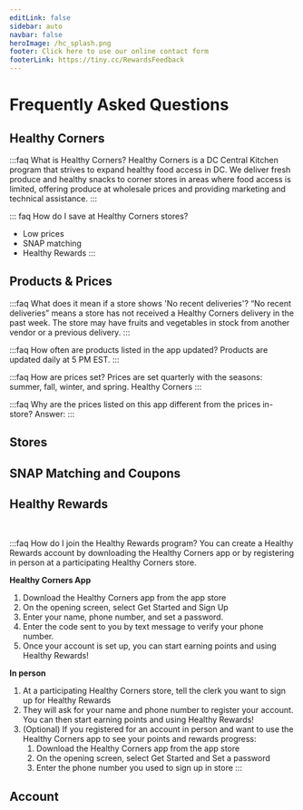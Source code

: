 ```yaml
---
editLink: false
sidebar: auto
navbar: false
heroImage: /hc_splash.png
footer: Click here to use our online contact form
footerLink: https://tiny.cc/RewardsFeedback
---
```

# Frequently Asked Questions

## Healthy Corners

:::faq What is Healthy Corners?
Healthy Corners is a DC Central Kitchen program that strives to expand healthy food access in DC. We deliver fresh produce and healthy snacks to corner stores in areas where food access is limited, offering produce at wholesale prices and providing marketing and technical assistance. 
:::

::: faq How do I save at Healthy Corners stores?
- Low prices
- SNAP matching
- Healthy Rewards
:::

## Products & Prices
:::faq What does it mean if a store shows 'No recent deliveries'?
“No recent deliveries” means a store has not received a Healthy Corners delivery in the past week. The store may have fruits and vegetables in stock from another vendor or a previous delivery. 
:::

:::faq How often are products listed in the app updated?
Products are updated daily at 5 PM EST.
:::

:::faq How are prices set?
Prices are set quarterly with the seasons: summer, fall, winter, and spring. Healthy Corners 
:::

:::faq Why are the prices listed on this app different from the prices in-store?
Answer:
:::

## Stores

## SNAP Matching and Coupons

## Healthy Rewards

<br/>

:::faq How do I join the Healthy Rewards program?
You can create a Healthy Rewards account by downloading the Healthy Corners app or by registering in person at a participating Healthy Corners store.

**Healthy Corners App**
1. Download the Healthy Corners app from the app store
2. On the opening screen, select Get Started and Sign Up 
3. Enter your name, phone number, and set a password. 
4. Enter the code sent to you by text message to verify your phone number.
5. Once your account is set up, you can start earning points and using Healthy Rewards!

**In person**
1. At a participating Healthy Corners store, tell the clerk you want to sign up for Healthy Rewards
2. They will ask for your name and phone number to register your account. You can then start earning points and using Healthy Rewards!
3. (Optional) If you registered for an account in person and want to use the Healthy Corners app to see your points and rewards progress:
   1. Download the Healthy Corners app from the app store
   2. On the opening screen, select Get Started and Set a password
   3. Enter the phone number you used to sign up in store 
::: 

## Account